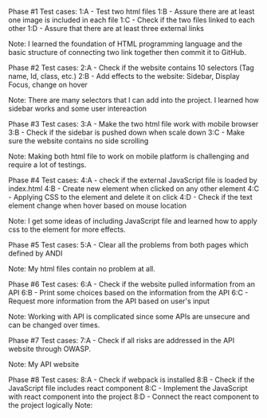 Phase #1
  Test cases:
  1:A - Test two html files
  1:B - Assure there are at least one image is included in each file
  1:C - Check if the two files linked to each other
  1:D - Assure that there are at least three external links
  
  Note:
  I learned the foundation of HTML programming language and the basic structure of connecting two link together then commit it to GitHub.
  
  Phase #2
    Test cases:
    2:A - Check if the website contains 10 selectors (Tag name, Id, class, etc.)
    2:B - Add effects to the website: Sidebar, Display Focus, change on hover
    
  Note:
  There are many selectors that I can add into the project. I learned how sidebar works and some user intereaction
   
  Phase #3
     Test cases:
     3:A - Make the two html file work with mobile browser
     3:B - Check if the sidebar is pushed down when scale down
     3:C - Make sure the website contains no side scrolling
     
  Note:
  Making both html file to work on mobile platform is challenging and require a lot of testings. 
  
  Phase #4
      Test cases:
      4:A - check if the external JavaScript file is loaded by index.html
      4:B - Create new element when clicked on any other element
      4:C - Applying CSS to the element and delete it on click
      4:D - Check if the text element change when hover based on mouse location
      
  Note:
  I get some ideas of including JavaScript file and learned how to apply css to the element for more effects.
  
  Phase #5
      Test cases:
      5:A - Clear all the problems from both pages which defined by ANDI
      
  Note:
  My html files contain no problem at all.
  
  Phase #6
      Test cases:
      6:A - Check if the website pulled information from an API
      6:B - Print some choices based on the information from the API
      6:C - Request more information from the API based on user's input
      
  Note:
  Working with API is complicated since some APIs are unsecure and can be changed over times.
  
  Phase #7
      Test cases:
      7:A - Check if all risks are addressed in the API website through OWASP.
      
  Note:
  My API website 
  
  Phase #8
      Test cases:
      8:A - Check if webpack is installed
      8:B - Check if the JavaScript file includes react component
      8:C - Implement the JavaScript with react component into the project
      8:D - Connect the react component to the project logically
  Note: 
  
  
